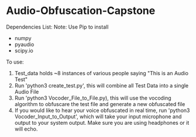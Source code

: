 # Audio-Obfuscation-Capstone

Dependencies List:
Note: Use Pip to install
- numpy
- pyaudio
- scipy.io

To use:
1. Test_data holds ~8 instances of various people saying "This is an Audio Test"
2. Run 'python3 create_test.py', this will combine all Test Data into a single Audio File
3. Run 'python3 Vocoder_File_to_File.py), this will use the vocoding algorithm to obfuscare the test file and generate a new obfuscated file
4. If you would like to hear your voice obfuscated in real time, run 'python3 Vocoder_Input_to_Output', which will take your input microphone and output to your system output. Make sure you are using headphones or it will echo. 


